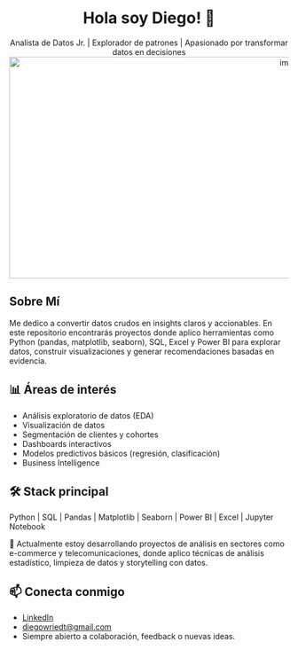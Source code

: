 <h1 align="center">Hola soy Diego! 👋</h1>
<p align="center">
  Analista de Datos Jr. | Explorador de patrones | Apasionado por transformar datos en decisiones
  <img width="1000" height="400" alt="image" src="https://github.com/user-attachments/assets/29e4a6e1-6c8b-4bba-95f2-c482b824dc11" />
</p>




<!--
**DiegoWriedt/DiegoWriedt** is a ✨ _special_ ✨ repository because its `README.md` (this file) appears on your GitHub profile.

Here are some ideas to get you started:
-->

## Sobre Mí

Me dedico a convertir datos crudos en insights claros y accionables. En este repositorio encontrarás proyectos donde aplico herramientas como Python (pandas, matplotlib, seaborn), SQL, Excel y Power BI para explorar datos, construir visualizaciones y generar recomendaciones basadas en evidencia.

## 📊 Áreas de interés

- Análisis exploratorio de datos (EDA)
- Visualización de datos
- Segmentación de clientes y cohortes
- Dashboards interactivos
- Modelos predictivos básicos (regresión, clasificación)
- Business Intelligence

## 🛠️ Stack principal

Python | SQL | Pandas | Matplotlib | Seaborn | Power BI | Excel | Jupyter Notebook

🚀 Actualmente estoy desarrollando proyectos de análisis en sectores como e-commerce y telecomunicaciones, donde aplico técnicas de análisis estadístico, limpieza de datos y storytelling con datos.

## 📫 Conecta conmigo

- [LinkedIn](https://www.linkedin.com/in/diego-wriedt-164aa9352/)
- diegowriedt@gmail.com  
- Siempre abierto a colaboración, feedback o nuevas ideas.

